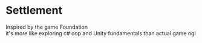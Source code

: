 # Settlement

Inspired by the game Foundation\
it's more like exploring c# oop and Unity fundamentals than actual game ngl
